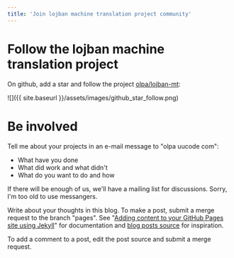 ```yaml
---
title: 'Join lojban machine translation project community'
---
```

# Follow the lojban machine translation project

On github, add a star and follow the project [olpa/lojban-mt](https://github.com/olpa/lojban-mt):

![]({{ site.baseurl }}/assets/images/github_star_follow.png)

# Be involved

Tell me about your projects in an e-mail message to "olpa uucode com":

- What have you done
- What did work and what didn't
- What do you want to do and how

If there will be enough of us, we'll have a mailing list for discussions. Sorry, I'm too old to use messangers.

Write about your thoughts in this blog. To make a post, submit a merge request to the branch "pages". See "[Adding content to your GitHub Pages site using Jekyll](https://docs.github.com/en/pages/setting-up-a-github-pages-site-with-jekyll/adding-content-to-your-github-pages-site-using-jekyll)" for documentation and [blog posts source](https://github.com/olpa/lojban-mt/tree/pages/docs/_posts) for inspiration.

To add a comment to a post, edit the post source and submit a merge request.
